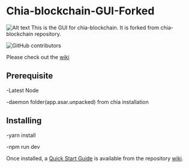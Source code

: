 # Chia-blockchain-GUI-Forked
![Alt text](https://avatars.githubusercontent.com/u/34047804?s=200&v=4)
This is the GUI for chia-blockchain. It is forked from chia-blockchain repository.


![GitHub contributors](https://img.shields.io/github/contributors/Chia-Network/chia-blockchain?logo=GitHub)

Please check out the [wiki](https://github.com/Chia-Network/chia-blockchain/wiki)

## Prerequisite

 -Latest Node
 
 -daemon folder(app.asar.unpacked) from chia installation 

## Installing

-yarn install

-npm run dev


Once installed, a
[Quick Start Guide](https://github.com/Chia-Network/chia-blockchain/wiki/Quick-Start-Guide)
is available from the repository
[wiki](https://github.com/Chia-Network/chia-blockchain/wiki).

